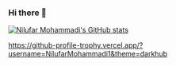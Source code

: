 ### Hi there 👋

[![Nilufar Mohammadi's GitHub stats](https://github-readme-stats.vercel.app/api?username=NilufarMohammadi1&show_icons=true&theme=radical)](https://github.com/anuraghazra/github-readme-stats)

https://github-profile-trophy.vercel.app/?username=NilufarMohammadi1&theme=darkhub
